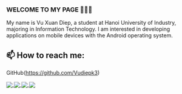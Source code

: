 ### WELCOME TO MY PAGE 👋👋👋
My name is Vu Xuan Diep, a student at Hanoi University of Industry, majoring in Information Technology. I am interested in developing applications on mobile devices with the Android operating system.<br>
## 📫 How to reach me: 

 GitHub(https://github.com/Vudiepk3)

<a href="https://github.com/Vudiepk3/Dictionary_Retrofit_MLKit.git">
  <!-- Change the `github-readme-stats.anuraghazra1.vercel.app` to `github-readme-stats.vercel.app`  -->
  <img align="center" src="https://github-readme-stats.anuraghazra1.vercel.app/api/pin/?username=Vudiepk3&repo=Dictionary_Retrofit_MLKit&theme=onedark" />
</a>  
<a href="https://github.com/Vudiepk3/Android_QuizAppWithFirebase.git/">
  <!-- Change the `github-readme-stats.anuraghazra1.vercel.app` to `github-readme-stats.vercel.app`  -->
  <img align="center" src="https://github-readme-stats.anuraghazra1.vercel.app/api/pin/?username=Vudiepk3&repo=Android_QuizAppWithFirebase&theme=radical" />
</a>   
</a>    
<a href="https://github.com/Vudiepk3/Demo_AdminAndClintBookApp.git/">
  <!-- Change the `github-readme-stats.anuraghazra1.vercel.app` to `github-readme-stats.vercel.app`  -->
  <img align="center" src="https://github-readme-stats.anuraghazra1.vercel.app/api/pin/?username=Vudiepk3&repo=Demo_AdminAndClintBookApp&theme=dark" />
</a>
<a href="https://github.com/Vudiepk3/BTL_HAUI.git/">
  <!-- Change the `github-readme-stats.anuraghazra1.vercel.app` to `github-readme-stats.vercel.app`  -->
  <img align="center" src="https://github-readme-stats.anuraghazra1.vercel.app/api/pin/?username=Vudiepk3&repo=BTL_HAUI&theme=cobalt" />
</a>
